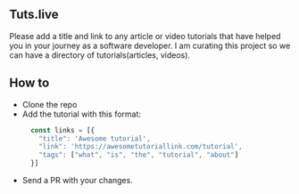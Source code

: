 ## Tuts.live

Please add a title and link to any article or video tutorials that have helped you in your journey as a software developer.
I am curating this project so we can have a directory of tutorials(articles, videos). 
## How to

* Clone the repo
* Add the tutorial with this format:
  ```js
    const links = [{
      "title": 'Awesome tutorial',
      "link": 'https://awesometutoriallink.com/tutorial',
      "tags": ["what", "is", "the", "tutorial", "about"]
    }]
  ```
* Send a PR with your changes.
